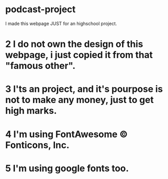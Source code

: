 # podcast-project
I made this webpage JUST for an highschool project.
# 2 I do not own the design of this webpage, i just copied it from that "famous other".
# 3 I'ts an project, and it's pourpose is not to make any money, just to get high marks.
# 4 I'm using FontAwesome © Fonticons, Inc.
# 5 I'm using google fonts too.
